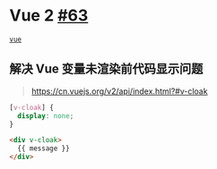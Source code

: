 # Vue 2 [#63](https://github.com/vhxubo/blog/issues/63)

[`vue`](https://github.com/vhxubo/blog/issues?q=label:vue)

## 解决 Vue 变量未渲染前代码显示问题
> https://cn.vuejs.org/v2/api/index.html?#v-cloak

```css
[v-cloak] {
  display: none;
}
```
```html
<div v-cloak>
  {{ message }}
</div>
```